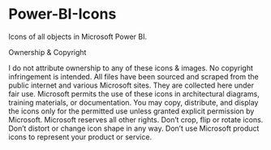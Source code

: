 # Power-BI-Icons
Icons of all objects in Microsoft Power BI.

Ownership & Copyright

I do not attribute ownership to any of these icons & images. No copyright infringement is intended. All files have been sourced and scraped from the public internet and various Microsoft sites. They are collected here under fair use. Microsoft permits the use of these icons in architectural diagrams, training materials, or documentation. You may copy, distribute, and display the icons only for the permitted use unless granted explicit permission by Microsoft. Microsoft reserves all other rights. Don’t crop, flip or rotate icons. Don’t distort or change icon shape in any way. Don’t use Microsoft product icons to represent your product or service.
